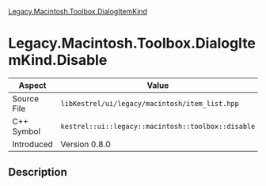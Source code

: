 [Legacy.Macintosh.Toolbox.DialogItemKind](index.md)
# Legacy.Macintosh.Toolbox.DialogItemKind.Disable
| Aspect | Value |
| --- | --- |
| Source File | `libKestrel/ui/legacy/macintosh/item_list.hpp` |
| C++ Symbol | `kestrel::ui::legacy::macintosh::toolbox::disable` |
| Introduced | Version 0.8.0 |
## Description
